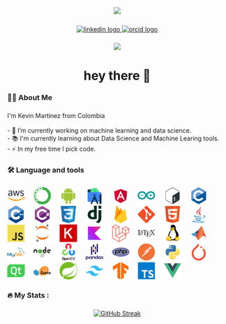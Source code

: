 <div align="center">
  <img height="150" src="https://camo.githubusercontent.com/62da68eb62b1e5f175f7d1f0191dd89a653d7908feb22d37d4a0ab07365d6791/68747470733a2f2f6d656469612e67697068792e636f6d2f6d656469612f4d3967624264396e6244724f5475314d71782f67697068792e676966"  />
</div>

###

<div align="center">
  <a href="https://www.linkedin.com/in/kevin-david-martinez-zapata-308481293/" target="_blank">
    <img src="https://img.shields.io/static/v1?message=LinkedIn&logo=linkedin&label=&color=0077B5&logoColor=white&labelColor=&style=for-the-badge" height="25" alt="linkedin logo" />
  </a>
  <a href="https://orcid.org/0009-0009-4937-3856" target="_blank">
    <img src="https://img.shields.io/static/v1?message=ORCID&logo=ORCID&label=&color=48b500&logoColor=white&labelColor=&style=for-the-badge" height="25" alt="orcid logo" />
  </a>
</div>

###

<div align="center">
  <img src="https://visitor-badge.laobi.icu/badge?page_id=kevindmzapata.visitor-badge"  />
</div>

###

<h1 align="center">hey there 👋</h1>

###

<h3 align="left">👩‍💻  About Me</h3>

###

<p align="left">I'm Kevin Martinez from Colombia<br><br>- 🔭 I’m currently working on machine learning and data science.<br>- 📚 I'm currently learning about Data Science and Machine Learing tools.<br>- ⚡ In my free time I pick code.</p>

###

<h3 align="left">🛠 Language and tools</h3>

###

<div align="left">
    <img src="https://github.com/devicons/devicon/blob/v2.16.0/icons/amazonwebservices/amazonwebservices-original-wordmark.svg" height="40" alt="aws logo"  />
    <img width="12" />
    <img src="https://github.com/devicons/devicon/blob/v2.16.0/icons/anaconda/anaconda-original.svg" height="40" alt="anaconda logo"  />
    <img width="12" />
    <img src="https://github.com/devicons/devicon/blob/v2.16.0/icons/android/android-original.svg" height="40" alt="android logo"  />
    <img width="12" />
    <img src="https://github.com/devicons/devicon/blob/v2.16.0/icons/androidstudio/androidstudio-original.svg" height="40" alt="android studio logo"  />
    <img width="12" />
    <img src="https://github.com/devicons/devicon/blob/v2.16.0/icons/angular/angular-original.svg" height="40" alt="angular logo"  />
    <img width="12" />
    <img src="https://github.com/devicons/devicon/blob/v2.16.0/icons/arduino/arduino-original.svg" height="40" alt="arduino logo"  />
    <img width="12" />
    <img src="https://github.com/devicons/devicon/blob/v2.16.0/icons/bash/bash-original.svg" height="40" alt="bash logo"  />
    <img width="12" />
    <img src="https://github.com/devicons/devicon/blob/v2.16.0/icons/c/c-original.svg" height="40" alt="c logo"  />
    <img width="12" />
    <img src="https://github.com/devicons/devicon/blob/v2.16.0/icons/cplusplus/cplusplus-original.svg" height="40" alt="c++ logo"  />
    <img width="12" />
    <img src="https://github.com/devicons/devicon/blob/v2.16.0/icons/csharp/csharp-original.svg" height="40" alt="c# logo"  />
    <img width="12" />
    <img src="https://github.com/devicons/devicon/blob/v2.16.0/icons/css3/css3-original.svg" height="40" alt="css3 logo"  />
    <img width="12" />
    <img src="https://github.com/devicons/devicon/blob/v2.16.0/icons/django/django-plain.svg" height="40" alt="django logo"  />
    <img width="12" />
    <img src="https://github.com/devicons/devicon/blob/v2.16.0/icons/firebase/firebase-original.svg" height="40" alt="firebase logo"  />
    <img width="12" />
    <img src="https://github.com/devicons/devicon/blob/v2.16.0/icons/git/git-original.svg" height="40" alt="git logo"  />
    <img width="12" />
    <img src="https://github.com/devicons/devicon/blob/v2.16.0/icons/html5/html5-original.svg" height="40" alt="html5 logo"  />
    <img width="12" />
    <img src="https://github.com/devicons/devicon/blob/v2.16.0/icons/java/java-original.svg" height="40" alt="java logo"  />
    <img width="12" />
    <img src="https://github.com/devicons/devicon/blob/v2.16.0/icons/javascript/javascript-original.svg" height="40" alt="javascript logo"  />
    <img width="12" />
    <img src="https://github.com/devicons/devicon/blob/v2.16.0/icons/jupyter/jupyter-original.svg" height="40" alt="jupyter logo"  />
    <img width="12" />
    <img src="https://github.com/devicons/devicon/blob/v2.16.0/icons/keras/keras-original.svg" height="40" alt="keras logo"  />
    <img width="12" />
    <img src="https://github.com/devicons/devicon/blob/v2.16.0/icons/kotlin/kotlin-original.svg" height="40" alt="kotlin logo"  />
    <img width="12" />
    <img src="https://github.com/devicons/devicon/blob/v2.16.0/icons/laravel/laravel-original.svg" height="40" alt="laravel logo"  />
    <img width="12" />
    <img src="https://github.com/devicons/devicon/blob/v2.16.0/icons/latex/latex-original.svg" height="40" alt="latex logo"  />
    <img width="12" />
    <img src="https://github.com/devicons/devicon/blob/v2.16.0/icons/linux/linux-original.svg" height="40" alt="linux logo"  />
    <img width="12" />
    <img src="https://github.com/devicons/devicon/blob/v2.16.0/icons/matlab/matlab-original.svg" height="40" alt="matlab logo"  />
    <img width="12" />
    <img src="https://github.com/devicons/devicon/blob/v2.16.0/icons/mysql/mysql-original-wordmark.svg" height="40" alt="mysql logo"  />
    <img width="12" />
    <img src="https://github.com/devicons/devicon/blob/v2.16.0/icons/nodejs/nodejs-original-wordmark.svg" height="40" alt="nodejs logo"  />
    <img width="12" />
    <img src="https://github.com/devicons/devicon/blob/v2.16.0/icons/opencv/opencv-original-wordmark.svg" height="40" alt="opencv logo"  />
    <img width="12" />
    <img src="https://github.com/devicons/devicon/blob/v2.16.0/icons/pandas/pandas-original-wordmark.svg" height="40" alt="pandas logo"  />
    <img width="12" />
    <img src="https://github.com/devicons/devicon/blob/v2.16.0/icons/php/php-original.svg" height="40" alt="php logo"  />
    <img width="12" />
    <img src="https://github.com/devicons/devicon/blob/v2.16.0/icons/postman/postman-original.svg" height="40" alt="postman logo"  />
    <img width="12" />
    <img src="https://github.com/devicons/devicon/blob/v2.16.0/icons/python/python-original.svg" height="40" alt="python logo"  />
    <img width="12" />
    <img src="https://github.com/devicons/devicon/blob/v2.16.0/icons/pytorch/pytorch-original.svg" height="40" alt="pytorch logo"  />
    <img width="12" />
    <img src="https://github.com/devicons/devicon/blob/v2.16.0/icons/qt/qt-original.svg" height="40" alt="qt logo"  />
    <img width="12" />
    <img src="https://github.com/devicons/devicon/blob/v2.16.0/icons/scikitlearn/scikitlearn-original.svg" height="40" alt="scikitlearn logo"  />
    <img width="12" />
    <img src="https://github.com/devicons/devicon/blob/v2.16.0/icons/spring/spring-original.svg" height="40" alt="spring logo"  />
    <img width="12" />
    <img src="https://github.com/devicons/devicon/blob/v2.16.0/icons/tailwindcss/tailwindcss-original.svg" height="40" alt="tailwind logo"  />
    <img width="12" />
    <img src="https://github.com/devicons/devicon/blob/v2.16.0/icons/tensorflow/tensorflow-original.svg" height="40" alt="tensorflow logo"  />
    <img width="12" />
    <img src="https://github.com/devicons/devicon/blob/v2.16.0/icons/typescript/typescript-original.svg" height="40" alt="typescript logo"  />
    <img width="12" />
    <img src="https://github.com/devicons/devicon/blob/v2.16.0/icons/vuejs/vuejs-original.svg" height="40" alt="vue logo"  />
    <img width="12" />
</div>

###

<h3 align="left">🔥   My Stats :</h3>

###

<div align="center">
    <a href="https://git.io/streak-stats"><img src="https://streak-stats.demolab.com?user=kevindmzapata&theme=dracula&exclude_days=Sun%2CSat" alt="GitHub Streak" /></a>
</div>

###
